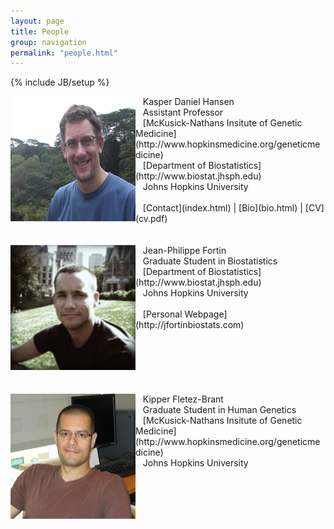 ```yaml
---
layout: page
title: People
group: navigation
permalink: "people.html"
---
```

{% include JB/setup %}

<img alt = "Kasper Daniel Hansen" align="left" src="media/people/khansen.jpg" width=200 height=200/>
&nbsp;&nbsp;&nbsp;Kasper Daniel Hansen<br>
&nbsp;&nbsp;&nbsp;Assistant Professor<br>
&nbsp;&nbsp;&nbsp;[McKusick-Nathans Insitute of Genetic Medicine](http://www.hopkinsmedicine.org/geneticmedicine)<br>
&nbsp;&nbsp;&nbsp;[Department of Biostatistics](http://www.biostat.jhsph.edu)<br>
&nbsp;&nbsp;&nbsp;Johns Hopkins University<br>
<br>
&nbsp;&nbsp;&nbsp;[Contact](index.html) | [Bio](bio.html) | [CV](cv.pdf)<br>
<br><br>

<img alt = "Jean-Philippe Fortin" align="left" src="media/people/fortin.png" width=200 height=200/>
&nbsp;&nbsp;&nbsp;Jean-Philippe Fortin<br>
&nbsp;&nbsp;&nbsp;Graduate Student in Biostatistics<br>
&nbsp;&nbsp;&nbsp;[Department of Biostatistics](http://www.biostat.jhsph.edu)<br>
&nbsp;&nbsp;&nbsp;Johns Hopkins University<br>
<br>
&nbsp;&nbsp;&nbsp;[Personal Webpage](http://jfortinbiostats.com)<br>
<br><br><br><br><br><br>

<img alt = "Kipper Fletez-Brant" align="left" src="media/people/kipper.jpg" width=200 height=200/>
&nbsp;&nbsp;&nbsp;Kipper Fletez-Brant<br>
&nbsp;&nbsp;&nbsp;Graduate Student in Human Genetics<br>
&nbsp;&nbsp;&nbsp;[McKusick-Nathans Insitute of Genetic Medicine](http://www.hopkinsmedicine.org/geneticmedicine)<br>
&nbsp;&nbsp;&nbsp;Johns Hopkins University<br>
<br>
<br>
<br><br><br><br>



